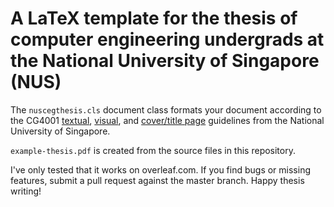 # A LaTeX template for the thesis of computer engineering undergrads at the National University of Singapore (NUS)
The `nuscegthesis.cls` document class formats your document according to the CG4001 [textual](http://ceg.nus.edu.sg/CG4001/forms/FYP_appendix_1_Oct09_Guide.pdf), [visual](http://ceg.nus.edu.sg/CG4001/forms/FYP_appendix_2_Mar10_ThesisFormat.pdf), and [cover/title page](http://www.ceg.nus.edu.sg/CG4001/forms/documents/CoverNTitlePage_CG4001_000.pdf) guidelines from the National University of Singapore.

`example-thesis.pdf` is created from the source files in this repository.

I've only tested that it works on overleaf.com. If you find bugs or missing features, submit a pull request against the master branch. Happy thesis writing!
